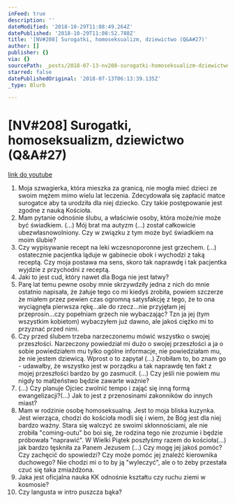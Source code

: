```yaml
---
inFeed: true
description: ''
dateModified: '2018-10-29T11:08:49.264Z'
datePublished: '2018-10-29T11:08:52.788Z'
title: '[NV#208] Surogatki, homoseksualizm, dziewictwo (Q&A#27)'
author: []
publisher: {}
via: {}
sourcePath: _posts/2018-07-13-nv208-surogatki-homoseksualizm-dziewictwo-qanda27.md
starred: false
datePublishedOriginal: '2018-07-13T06:13:39.135Z'
_type: Blurb

---
```

# \[NV\#208\] Surogatki, homoseksualizm, dziewictwo (Q&A\#27)
[link do youtube][0]

1. Moja szwagierka, która mieszka za granicą, nie mogła mieć dzieci ze swoim mężem mimo wielu lat leczenia. Zdecydowała się zapłacić matce surogatce aby ta urodziła dla niej dziecko. Czy takie postępowanie jest zgodne z nauką Kościoła.
2. Mam pytanie odnośnie ślubu, a właściwie osoby, która może/nie może być świadkiem. (...) Mój brat ma autyzm (...) został całkowicie ubezwłasnowolniony. Czy w związku z tym może być świadkiem na moim ślubie? 
3. Czy wypisywanie recept na leki wczesnoporonne jest grzechem. (...) ostatecznie pacjentka ląduje w gabinecie obok i wychodzi z taką receptą. Czy moja postawa ma sens, skoro tak naprawdę i tak pacjentka wyjdzie z przychodni z receptą.
4. Jaki to jest cud, który nawet dla Boga nie jest łatwy?
5. Parę lat temu pewne osoby mnie skrzywdziły jedna z nich do mnie ostatnio napisała, że żałuje tego co mi kiedyś zrobiła, powiem szczerze że miałem przez pewien czas ogromną satysfakcję z tego, że to ona wyciągnęła pierwsza rękę...ale do rzecz...nie przyjęłam jej przeprosin...czy popełniam grzech nie wybaczając? Tzn ja jej (tym wszystkim kobietom) wybaczyłem już dawno, ale jakoś ciężko mi to przyznać przed nimi.
6. Czy przed ślubem trzeba narzeczonemu mówić wszystko o swojej przeszłości. Narzeczony powiedział mi dużo o swojej przeszłości a ja o sobie powiedziałem mu tylko ogólne informacje, nie powiedziałam mu, że nie jestem dziewicą. Wprost o to zapytał (...) Zrobiłam to, bo znam go - udawałby, że wszystko jest w porządku a tak naprawdę ten fakt z mojej przeszłości bardzo by go zasmucił. (...) Czy jeśli nie powiem mu nigdy to małżeństwo będzie zawarte ważnie?
7. (...) Czy planuje Ojciec zwolnić tempo i zająć się inną formą ewangelizacji?(...) Jak to jest z przenosinami zakonników do innych miast?
8. Mam w rodzinie osobę homoseksualną. Jest to moja bliska kuzynka. Jest wierząca, chodzi do kościoła modli się i wiem, że Bóg jest dla niej bardzo ważny. Stara się walczyć ze swoimi skłonnościami, ale nie zrobiła "coming-outu" bo boi się, że rodzina tego nie zrozumie i będzie próbowała "naprawić". W Wielki Piątek poszłyśmy razem do kościoła(...) jak bardzo tęskniła za Panem Jezusem (...) Czy mogę jej jakoś pomóc? Czy zachęcić do spowiedzi? Czy może pomóc jej znaleźć kierownika duchowego? Nie chodzi mi o to by ją "wyleczyć", ale o to żeby przestała czuć się taka zmiażdżona.
9. Jaka jest oficjalna nauka KK odnośnie kształtu czy ruchu ziemi w kosmosie?
10. Czy langusta w intro puszcza bąka?

[0]: https://www.youtube.com/watch?v=kXNFvhcWB1Q